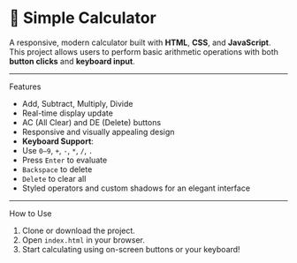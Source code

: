 # 🧮 Simple Calculator

A responsive, modern calculator built with **HTML**, **CSS**, and **JavaScript**. This project allows users to perform basic arithmetic operations with both **button clicks** and **keyboard input**.

---

 Features

-  Add, Subtract, Multiply, Divide
-  Real-time display update
-  AC (All Clear) and DE (Delete) buttons
-  Responsive and visually appealing design
-  **Keyboard Support**:
  - Use `0–9`, `+`, `-`, `*`, `/`, `.`
  - Press `Enter` to evaluate
  - `Backspace` to delete
  - `Delete` to clear all
-  Styled operators and custom shadows for an elegant interface

---

 How to Use

1. Clone or download the project.
2. Open `index.html` in your browser.
3. Start calculating using on-screen buttons or your keyboard!


